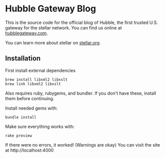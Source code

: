 Hubble Gateway Blog
===================

This is the source code for the official blog of Hubble, the first trusted U.S.
gateway for the stellar network. You can find us online at
[hubblegateway.com](http://www.hubblegateway.com).

You can learn more about stellar on [stellar.org](http://stellar.org).

Installation
------------


First install external dependencies

```
brew install libxml2 libxslt
brew link libxml2 libxslt
```

Also requires ruby, rubygems, and bundler. If you don't have these, install them
before continuing.

Install needed gems with:
```
bundle install
```

Make sure everything works with:
```
rake preview
```

If there were no errors, it worked! (Warnings are okay)
You can visit the site at http://localhost:4000